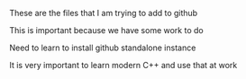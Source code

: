 These are the files that I am trying to add to github

This is important because we have some work to do

Need to learn to install github standalone instance

It is very important to learn modern C++ and use that at work
